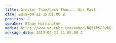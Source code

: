 ```yaml
---
title: Greater Than/Less Than... Our Past
date: 2019-04-22 15:01:00 Z
position: 8
speaker: Ethan Harrington
media: https://www.youtube.com/embed/NQf1kSGSykQ
message_date: 2019-04-21 11:00:00 Z
---
```


